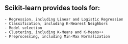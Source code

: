 ## Scikit-learn provides tools for:

    - Regression, including Linear and Logistic Regression
    - Classification, including K-Nearest Neighbors
    - Model selection
    - Clustering, including K-Means and K-Means++
    - Preprocessing, including Min-Max Normalization
